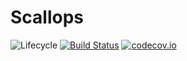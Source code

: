 # Scallops

![Lifecycle](https://img.shields.io/badge/lifecycle-experimental-orange.svg)<!--
![Lifecycle](https://img.shields.io/badge/lifecycle-maturing-blue.svg)
![Lifecycle](https://img.shields.io/badge/lifecycle-stable-green.svg)
![Lifecycle](https://img.shields.io/badge/lifecycle-retired-orange.svg)
![Lifecycle](https://img.shields.io/badge/lifecycle-archived-red.svg)
![Lifecycle](https://img.shields.io/badge/lifecycle-dormant-blue.svg) -->
[![Build Status](https://travis-ci.org/yakir12/Scallops.jl.svg?branch=master)](https://travis-ci.org/yakir12/Scallops.jl)
[![codecov.io](http://codecov.io/github/yakir12/Scallops.jl/coverage.svg?branch=master)](http://codecov.io/github/yakir12/Scallops.jl?branch=master)
